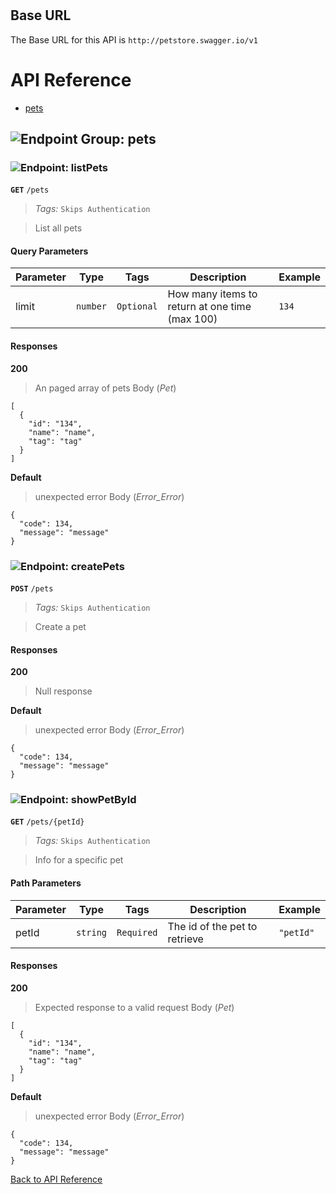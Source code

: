 # 



## Base URL

The Base URL for this API is `http://petstore.swagger.io/v1`






# <a name="api_reference"></a>API Reference

* [pets](#pets)

## <a name="pets"></a>![Endpoint Group: ](https://apidocs.io/img/class.png "pets") pets


### <a name="list_pets"></a>![Endpoint: ](https://apidocs.io/img/method.png "listPets") listPets


**`GET`** `/pets`

> *Tags:*  ``` Skips Authentication ``` 

> List all pets



#### Query Parameters
| Parameter | Type | Tags | Description | Example |
|-----------|------| ---- |-------------| ------- |
| limit | `number` |  ``` Optional ```  | How many items to return at one time (max 100) | `134` | 

#### Responses
**200** 

> An paged array of pets
Body (_Pet_) 
```
[
  {
    "id": "134",
    "name": "name",
    "tag": "tag"
  }
]
```


**Default** 

> unexpected error
Body (_Error_Error_) 
```
{
  "code": 134,
  "message": "message"
}
```


### <a name="create_pets"></a>![Endpoint: ](https://apidocs.io/img/method.png "createPets") createPets


**`POST`** `/pets`

> *Tags:*  ``` Skips Authentication ``` 

> Create a pet



#### Responses
**200** 

> Null response


**Default** 

> unexpected error
Body (_Error_Error_) 
```
{
  "code": 134,
  "message": "message"
}
```


### <a name="show_pet_by_id"></a>![Endpoint: ](https://apidocs.io/img/method.png "showPetById") showPetById


**`GET`** `/pets/{petId}`

> *Tags:*  ``` Skips Authentication ``` 

> Info for a specific pet



#### Path Parameters
| Parameter | Type | Tags | Description | Example |
|-----------|------| ---- |-------------| ------- |
| petId | `string` |  ``` Required ```  | The id of the pet to retrieve | `"petId"` | 

#### Responses
**200** 

> Expected response to a valid request
Body (_Pet_) 
```
[
  {
    "id": "134",
    "name": "name",
    "tag": "tag"
  }
]
```


**Default** 

> unexpected error
Body (_Error_Error_) 
```
{
  "code": 134,
  "message": "message"
}
```


[Back to API Reference](#api_reference)

